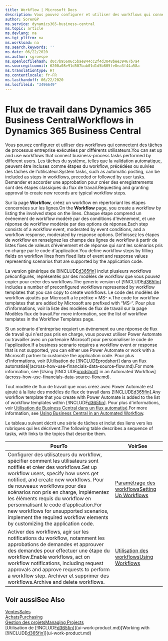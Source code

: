 ```yaml
---
title: Workflow | Microsoft Docs
description: Vous pouvez configurer et utiliser des workflows qui connectent des tâches de processus entreprise exécutées par différents utilisateurs. Les tâches du système, telles que la validation automatique, peuvent être incluses comme étapes du workflow, précédées ou suivies des tâches de l'utilisateur. Demander et accorder une approbation pour créer des enregistrements sont des étapes classiques du workflow.
author: SorenGP
ms.service: dynamics365-business-central
ms.topic: article
ms.devlang: na
ms.tgt_pltfrm: na
ms.workload: na
ms.search.keywords: ''
ms.date: 06/22/2020
ms.author: sgroespe
ms.openlocfilehash: d0c7b95606c5bae844cc2f4d3048bee39467b7a4
ms.sourcegitcommit: 6200a08e91d507bab01d1d5b805fe8ea3f44a58a
ms.translationtype: HT
ms.contentlocale: fr-FR
ms.lasthandoff: 06/22/2020
ms.locfileid: "3496649"
---
```

# <a name="workflows-in-dynamics-365-business-central"></a><span data-ttu-id="3e459-105">Flux de travail dans Dynamics 365 Business Central</span><span class="sxs-lookup"><span data-stu-id="3e459-105">Workflows in Dynamics 365 Business Central</span></span>

<span data-ttu-id="3e459-106">Vous pouvez configurer et utiliser des workflows qui connectent des tâches de processus entreprise exécutées par différents utilisateurs.</span><span class="sxs-lookup"><span data-stu-id="3e459-106">You can set up and use workflows that connect business-process tasks performed by different users.</span></span> <span data-ttu-id="3e459-107">Les tâches du système, telles que la validation automatique, peuvent être incluses comme étapes du workflow, précédées ou suivies des tâches de l'utilisateur.</span><span class="sxs-lookup"><span data-stu-id="3e459-107">System tasks, such as automatic posting, can be included as steps in workflows, preceded or followed by user tasks.</span></span> <span data-ttu-id="3e459-108">Demander et accorder une approbation pour créer des enregistrements sont des étapes classiques du flux de travail.</span><span class="sxs-lookup"><span data-stu-id="3e459-108">Requesting and granting approval to create new records are typical workflow steps.</span></span>  

 <span data-ttu-id="3e459-109">Sur la page **Workflow**, créez un workflow en répertoriant les étapes concernées sur les lignes.</span><span class="sxs-lookup"><span data-stu-id="3e459-109">On the **Workflow** page, you create a workflow by listing the involved steps on the lines.</span></span> <span data-ttu-id="3e459-110">Chaque étape comprend un événement de workflow modéré par des conditions d'événement, et une réponse de workflow modérée par des options de réponse.</span><span class="sxs-lookup"><span data-stu-id="3e459-110">Each step consists of a workflow event, moderated by event conditions, and a workflow response, moderated by response options.</span></span> <span data-ttu-id="3e459-111">Définissez les étapes de workflow en renseignez les champs des lignes de workflow à partir de listes fixes de valeurs d'événement et de réponse qui sont les scénarios pris en charge par le code d'application.</span><span class="sxs-lookup"><span data-stu-id="3e459-111">You define workflow steps by filling fields on workflow lines from fixed lists of event and response values representing scenarios that are supported by the application code.</span></span>  

 <span data-ttu-id="3e459-112">La version générique de [!INCLUDE[d365fin](includes/d365fin_md.md)] inclut plusieurs workflows préconfigurés, représentés par des modèles de workflow que vous pouvez copier pour créer des workflows.</span><span class="sxs-lookup"><span data-stu-id="3e459-112">The generic version of [!INCLUDE[d365fin](includes/d365fin_md.md)] includes a number of preconfigured workflows represented by workflow templates that you can copy to create workflows.</span></span> <span data-ttu-id="3e459-113">Le code des modèles de workflow ajoutés par Microsoft a le préfixe « MS- ».</span><span class="sxs-lookup"><span data-stu-id="3e459-113">The code for workflow templates that are added by Microsoft are prefixed with “MS-“.</span></span> <span data-ttu-id="3e459-114">Pour plus d'informations, voir la liste des modèles de flux de travail sur la page Modèles flux de travail.</span><span class="sxs-lookup"><span data-stu-id="3e459-114">For more information, see the list of workflow templates in the Workflow Templates page.</span></span>  

 <span data-ttu-id="3e459-115">Si un scénario d'entreprise requiert un événement ou une réponse de flux de travail qui n'est pas pris en charge, vous pouvez utiliser Power Automate ou travailler avec un partenaire Microsoft pour personnaliser le code de l'application.</span><span class="sxs-lookup"><span data-stu-id="3e459-115">If a business scenario requires a workflow event or response that is not supported, you can either use Power Automate or work with a Microsoft partner to customize the application code.</span></span> <span data-ttu-id="3e459-116">Pour plus d'informations, voir [Utilisation de [!INCLUDE[prodshort](includes/prodshort.md)] dans un flux automatisé](across-how-use-financials-data-source-flow.md).</span><span class="sxs-lookup"><span data-stu-id="3e459-116">For more information, see [Using [!INCLUDE[prodshort](includes/prodshort.md)] in an Automated Workflow](across-how-use-financials-data-source-flow.md).</span></span>

<span data-ttu-id="3e459-117">Tout modèle de flux de travail que vous créez avec Power Automate est ajouté à la liste des modèles de flux de travail dans [!INCLUDE[d365fin](includes/d365fin_md.md)].</span><span class="sxs-lookup"><span data-stu-id="3e459-117">Any workflow template that you create with Power Automate is added to the list of workflow templates within [!INCLUDE[d365fin](includes/d365fin_md.md)].</span></span> <span data-ttu-id="3e459-118">Pour plus d'informations, voir [Utilisation de Business Central dans un flux automatisé](across-how-use-financials-data-source-flow.md).</span><span class="sxs-lookup"><span data-stu-id="3e459-118">For more information, see [Using Business Central in an Automated Workflow](across-how-use-financials-data-source-flow.md).</span></span>  

 <span data-ttu-id="3e459-119">Le tableau suivant décrit une série de tâches et inclut des liens vers les rubriques qui les décrivent.</span><span class="sxs-lookup"><span data-stu-id="3e459-119">The following table describes a sequence of tasks, with links to the topics that describe them.</span></span>  

|<span data-ttu-id="3e459-120">**Pour**</span><span class="sxs-lookup"><span data-stu-id="3e459-120">**To**</span></span>|<span data-ttu-id="3e459-121">**Voir**</span><span class="sxs-lookup"><span data-stu-id="3e459-121">**See**</span></span>|  
|------------|-------------|  
|<span data-ttu-id="3e459-122">Configurer des utilisateurs du workflow, spécifier comment les utilisateurs sont notifiés et créer des workflows.</span><span class="sxs-lookup"><span data-stu-id="3e459-122">Set up workflow users, specify how users get notified, and create new workflows.</span></span> <span data-ttu-id="3e459-123">Pour de nouveaux workflows pour des scénarios non pris en charge, implémentez les éléments requis du workflow en personnalisant le code d'application.</span><span class="sxs-lookup"><span data-stu-id="3e459-123">For new workflows for unsupported scenarios, implement the required workflow elements by customizing the application code.</span></span>|[<span data-ttu-id="3e459-124">Paramétrage des workflows</span><span class="sxs-lookup"><span data-stu-id="3e459-124">Setting Up Workflows</span></span>](across-set-up-workflows.md)|  
|<span data-ttu-id="3e459-125">Activer des workflows, agir sur les notifications du workflow, notamment les approbations de demandes et approuver des demandes pour effectuer une étape du workflow.</span><span class="sxs-lookup"><span data-stu-id="3e459-125">Enable workflows, act on workflow notifications, including request approvals and approve requests to perform a workflow step.</span></span> <span data-ttu-id="3e459-126">Archiver et supprimer des workflows.</span><span class="sxs-lookup"><span data-stu-id="3e459-126">Archive and delete workflows.</span></span>|[<span data-ttu-id="3e459-127">Utilisation des workflows</span><span class="sxs-lookup"><span data-stu-id="3e459-127">Using Workflows</span></span>](across-use-workflows.md)|  

## <a name="see-also"></a><span data-ttu-id="3e459-128">Voir aussi</span><span class="sxs-lookup"><span data-stu-id="3e459-128">See Also</span></span>

[<span data-ttu-id="3e459-129">Ventes</span><span class="sxs-lookup"><span data-stu-id="3e459-129">Sales</span></span>](sales-manage-sales.md)  
[<span data-ttu-id="3e459-130">Achats</span><span class="sxs-lookup"><span data-stu-id="3e459-130">Purchasing</span></span>](purchasing-manage-purchasing.md)  
[<span data-ttu-id="3e459-131">Gestion des projets</span><span class="sxs-lookup"><span data-stu-id="3e459-131">Managing Projects</span></span>](projects-manage-projects.md)  
<span data-ttu-id="3e459-132">[Utilisation de [!INCLUDE[d365fin](includes/d365fin_md.md)]](ui-work-product.md)</span><span class="sxs-lookup"><span data-stu-id="3e459-132">[Working with [!INCLUDE[d365fin](includes/d365fin_md.md)]](ui-work-product.md)</span></span>  
